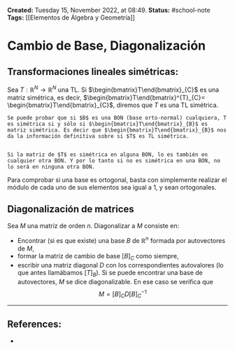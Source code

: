 **Created:** Tuesday 15, November 2022, at 08:49.
**Status:** #school-note 
**Tags:** [[Elementos de Álgebra y Geometría]]

# Cambio de Base, Diagonalización

## Transformaciones lineales simétricas: 
Sea $T:\mathbb{R}^{N}\to \mathbb{R}^N$ una TL. Si $\begin{bmatrix}T\end{bmatrix}_{C}$ es una matriz simétrica, es decir, $\begin{bmatrix}T\end{bmatrix}^{T}_{C}= \begin{bmatrix}T\end{bmatrix}_{C}$, diremos que $T$ es una TL simétrica.

```ad-note
Se puede probar que si $B$ es una BON (base orto-normal) cualquiera, T es simétrica si y sólo si $\begin{bmatrix}T\end{bmatrix}_{B}$ es matriz simétrica. Es decir que $\begin{bmatrix}T\end{bmatrix}_{B}$ nos da la información definitiva sobre si $T$ es TL simétrica.

```

```ad-important

Si la matriz de $T$ es simétrica en alguna BON, lo es también en cualquier otra BON. Y por lo tanto si no es simétrica en una BON, no lo será en ninguna otra BON.
```

Para comprobar si una base es ortogonal, basta con simplemente realizar el módulo de cada uno de sus elementos sea igual a 1, y sean ortogonales.

## Diagonalización de matrices
Sea $M$ una matriz de orden $n$. Diagonalizar a $M$ consiste en:
- Encontrar (si es que existe) una base $B$ de $\mathbb{R}^n$ formada por autovectores de $M$,
- formar la matriz de cambio de base $[B]_{C}$ como siempre,
- escribir una matriz diagonal $D$ con los correspondientes autovalores (lo que antes llamábamos $[T]_{B}$).
Si se puede encontrar una base de autovectores, $M$ se dice diagonalizable. En ese caso se verifica que $$M=[B]_{C} D[B]^{-1}_{C}$$
---
## References:
- 
